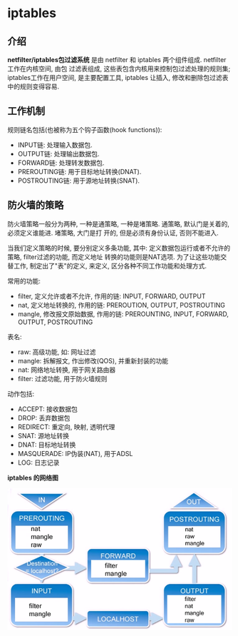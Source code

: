 # iptables 

## 介绍

**netfilter/iptables包过滤系统** 是由 netfilter 和 iptables 两个组件组成. netfilter工作在内核空间, 由包
过滤表组成, 这些表包含内核用来控制包过滤处理的规则集; iptables工作在用户空间, 是主要配置工具, iptables 让插入,
修改和删除包过滤表中的规则变得容易.

## 工作机制

规则链名包括(也被称为五个钩子函数(hook functions)):

- INPUT链: 处理输入数据包.
- OUTPUT链: 处理输出数据包.
- FORWARD链: 处理转发数据包.
- PREROUTING链: 用于目标地址转换(DNAT).
- POSTROUTING链: 用于源地址转换(SNAT).

## 防火墙的策略

防火墙策略一般分为两种, 一种是通策略, 一种是堵策略. 通策略, 默认门是关着的, 必须定义谁能进. 堵策略, 大门是打
开的, 但是必须有身份认证, 否则不能进入. 

当我们定义策略的时候, 要分别定义多条功能, 其中: 定义数据包运行或者不允许的策略, filter过滤的功能, 而定义地址
转换的功能则是NAT选项. 为了让这些功能交替工作, 制定出了"表"的定义, 来定义, 区分各种不同工作功能和处理方式.

常用的功能:

- filter, 定义允许或者不允许, 作用的链: INPUT, FORWARD, OUTPUT
- nat, 定义地址转换的, 作用的链: PREROUTION, OUTPUT, POSTROUTING
- mangle, 修改报文原始数据, 作用的链: PREROUNTING, INPUT, FORWARD, OUTPUT, POSTROUTING

表名:

- raw: 高级功能, 如: 网址过滤
- mangle: 拆解报文, 作出修改(QOS), 并重新封装的功能
- nat: 网络地址转换, 用于网关路由器
- filter: 过滤功能, 用于防火墙规则

动作包括:

- ACCEPT: 接收数据包
- DROP: 丢弃数据包
- REDIRECT: 重定向, 映射, 透明代理
- SNAT: 源地址转换
- DNAT: 目标地址转换
- MASQUERADE: IP伪装(NAT), 用于ADSL
- LOG: 日志记录


**iptables 的网络图**

![image](/images/iptables_table_exe.png)
